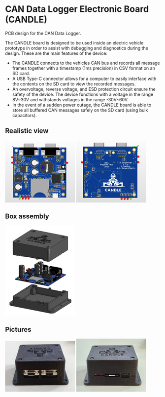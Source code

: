 # CAN Data Logger Electronic Board (CANDLE)
PCB design for the CAN Data Logger.

The CANDLE board is designed to be used inside an electric vehicle prototype in order to assist with debugging and diagnostics during the design. These are the main features of the device:

* The CANDLE connects to the vehicles CAN bus and records all message frames together with a timestamp (1ms precision) in CSV format on an SD card.
* A USB Type-C connector allows for a computer to easily interface with the contents on the SD card to view the recorded messages.
* An overvoltage, reverse voltage, and ESD protection circuit ensure the safety of the device. The device functions with a voltage in the range 8V\~30V and withstands voltages in the range -30V\~60V.
* In the event of a sudden power outage, the CANDLE board is able to store all buffered CAN messages safely on the SD card (using bulk capacitors).

## Realistic view

<img src="DOC/images/PCB_3D_Top.png" width="45%"/> <img src="DOC/images/PCB_3D_Bottom.png" width="45%"/> 

## Box assembly

<img src="DOC/images/Box_3D.png" width="45%"/>

## Pictures

<img src="DOC/images/Box_Photo_1.png" width="45%"/> <img src="DOC/images/Box_Photo_2.png" width="45%"/> 